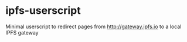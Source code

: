 # ipfs-userscript
Minimal userscript to redirect pages from http://gateway.ipfs.io to a local IPFS gateway
